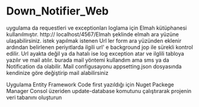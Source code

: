 # Down_Notifier_Web
uygulama da requestleri ve exceptionları loglama için Elmah kütüphanesi kullanılmıştır. http:// localhost/4567/Elmah şeklinde elmah ara yüzüne ulaşabilirsiniz.
istek yapılmak istenen Url ler form ara yüzünden eklenir ardından belirlenen periyıtlarda ilgili url' e background jop ile sürekli kontrol edilir.
Url ayakta değil ya da hatalı ise log exception atar ve ilglili tabloya yazılır ve mail atılır. burada mail yöntemi kullandım ama sms ya da Notification da olabilir.
Mail configusayonu appsetting.json dosyasında kendinize göre değiştirip mail alabilirsiniz


Uygulama Entity Framework Code first yazıldığı için Nuget Packege Manager Consol üzeriden update-database komutunu çalıştırarak projenin veri tabanını oluşturun
